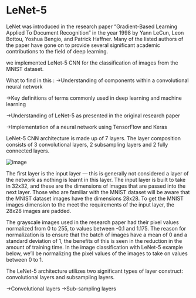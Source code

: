 # LeNet-5
LeNet was introduced in the research paper “Gradient-Based Learning Applied To Document Recognition” in the year 1998 by Yann LeCun, Leon Bottou, Yoshua Bengio,
and Patrick Haffner. Many of the listed authors of the paper have gone on to provide several significant academic contributions to the field of deep learning.

we implemented LeNet-5 CNN for the classification of images from the MNIST dataset.

What to find in this :
->Understanding of components within a convolutional neural network

->Key definitions of terms commonly used in deep learning and machine learning

->Understanding of LeNet-5 as presented in the original research paper

->Implementation of a neural network using TensorFlow and Keras


LeNet-5 CNN architecture is made up of 7 layers.
The layer composition consists of 3 convolutional layers, 2 subsampling layers and 2 fully connected layers.

![image](https://user-images.githubusercontent.com/36032464/218644301-bde6520a-8f02-4d27-98c3-69568571d08e.png)

The first layer is the input layer — this is generally not considered a layer of the network as nothing is learnt in this layer.
The input layer is built to take in 32x32, and these are the dimensions of images that are passed into the next layer. 
Those who are familiar with the MNIST dataset will be aware that the MNIST dataset images have the dimensions 28x28.
To get the MNIST images dimension to the meet the requirements of the input layer, the 28x28 images are padded.

The grayscale images used in the research paper had their pixel values normalized from 0 to 255, to values between -0.1 and 1.175.
The reason for normalization is to ensure that the batch of images have a mean of 0 and a standard deviation of 1, the benefits of
this is seen in the reduction in the amount of training time. In the image classification with LeNet-5 example below, we’ll be normalizing
the pixel values of the images to take on values between 0 to 1.

The LeNet-5 architecture utilizes two significant types of layer construct: convolutional layers and subsampling layers.

->Convolutional layers
->Sub-sampling layers
